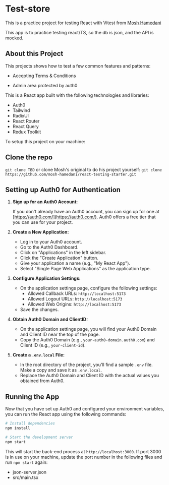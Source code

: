 # Test-store

This is a practice project for testing React with Vitest from [Mosh Hamedani](https://codewithmosh.com )

This app is to practice testing react/TS, so the db is json, and the API is mocked.

## About this Project 
This projects shows how to test a few common features and patterns: 
- Accepting Terms & Conditions
<!-- - Dropdown selector (language selector) -->
<!-- - Add products to shopping cart updates number of items in cart -->
- Admin area protected by auth0
   <!-- - Add/edit product
   - Form validation 
   - Category
   - Toast notifications
   - Redirection to home page -->

This is a React app built with the following technologies and libraries: 

- Auth0 
- Tailwind 
- RadixUI
- React Router 
- React Query  
- Redux Toolkit 

To setup this project on your machine:
## Clone the repo

`git clone TBD`
or clone Mosh's original to do his project yourself: 
`git clone https://github.com/mosh-hamedani/react-testing-starter.git`

## Setting up Auth0 for Authentication

1. **Sign up for an Auth0 Account:**

   If you don't already have an Auth0 account, you can sign up for one at [https://auth0.com/](https://auth0.com/). Auth0 offers a free tier that you can use for your project.

2. **Create a New Application:**

   - Log in to your Auth0 account.
   - Go to the Auth0 Dashboard.
   - Click on "Applications" in the left sidebar.
   - Click the "Create Application" button.
   - Give your application a name (e.g., "My React App").
   - Select "Single Page Web Applications" as the application type.

3. **Configure Application Settings:**

   - On the application settings page, configure the following settings:
     - Allowed Callback URLs: `http://localhost:5173` 
     - Allowed Logout URLs: `http://localhost:5173` 
     - Allowed Web Origins: `http://localhost:5173`
   - Save the changes.

4. **Obtain Auth0 Domain and ClientID:**

   - On the application settings page, you will find your Auth0 Domain and Client ID near the top of the page.
   - Copy the Auth0 Domain (e.g., `your-auth0-domain.auth0.com`) and Client ID (e.g., `your-client-id`).

5. **Create a `.env.local` File:**

   - In the root directory of the project, you'll find a sample `.env` file. Make a copy and save it as `.env.local`.
   - Replace the Auth0 Domain and Client ID with the actual values you obtained from Auth0.


## Running the App

Now that you have set up Auth0 and configured your environment variables, you can run the React app using the following commands:

```bash
# Install dependencies
npm install

# Start the development server
npm start
```

This will start the back-end process at `http://localhost:3000`. If port 3000 is in use on your machine, update the port number in the following files and run `npm start` again: 

- json-server.json
- src/main.tsx
